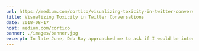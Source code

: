```yaml
---
url: https://medium.com/cortico/visualizing-toxicity-in-twitter-conversations-3cd336e5db81
title: Visualizing Toxicity in Twitter Conversations
date: 2018-08-17
host: medium.com/cortico
banner: ./images/banner.jpg
excerpt: In late June, Deb Roy approached me to ask if I would be interested in doing some visualization work for a presentation he’d be giving at Twitter’s all-hands event with Bridgit Mendler. The talk was to be about toxicity in Twitter conversations, and would showcase the conversation analysis work being done in the lab, particularly around classifying replies as toxic or not.
---
```

